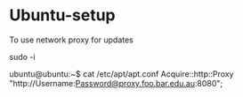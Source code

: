 # Ubuntu-setup

To use network proxy for updates

sudo -i 

ubuntu@ubuntu:~$ cat /etc/apt/apt.conf
Acquire::http::Proxy "http://Username:Password@proxy.foo.bar.edu.au:8080";

